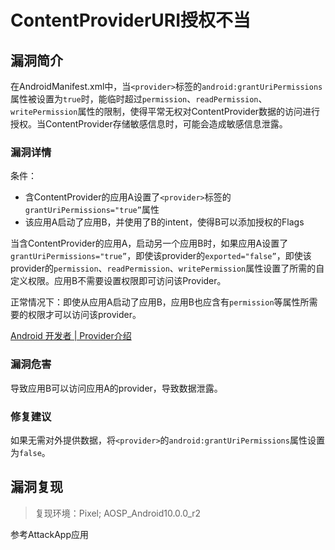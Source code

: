 # ContentProviderURI授权不当

## 漏洞简介

在AndroidManifest.xml中，当`<provider>`标签的`android:grantUriPermissions`属性被设置为`true`时，能临时超过`permission`、`readPermission`、`writePermission`属性的限制，使得平常无权对ContentProvider数据的访问进行授权。当ContentProvider存储敏感信息时，可能会造成敏感信息泄露。

### 漏洞详情

条件：

-   含ContentProvider的应用A设置了`<provider>`标签的`grantUriPermissions="true”`属性
-   该应用A启动了应用B，并使用了B的intent，使得B可以添加授权的Flags

当含ContentProvider的应用A，启动另一个应用B时，如果应用A设置了`grantUriPermissions="true”`，即使该provider的`exported="false”`，即使该provider的`permission`、`readPermission`、`writePermission`属性设置了所需的自定义权限。应用B不需要设置权限即可访问该Provider。

正常情况下：即使从应用A启动了应用B，应用B也应含有`permission`等属性所需要的权限才可以访问该provider。

[Android 开发者  | Provider介绍](https://developer.android.google.cn/guide/topics/manifest/provider-element?hl=zh-cn)

### 漏洞危害

导致应用B可以访问应用A的provider，导致数据泄露。

### 修复建议

如果无需对外提供数据，将`<provider>`的`android:grantUriPermissions`属性设置为`false`。

## 漏洞复现

>   复现环境：Pixel; AOSP_Android10.0.0_r2

参考AttackApp应用

